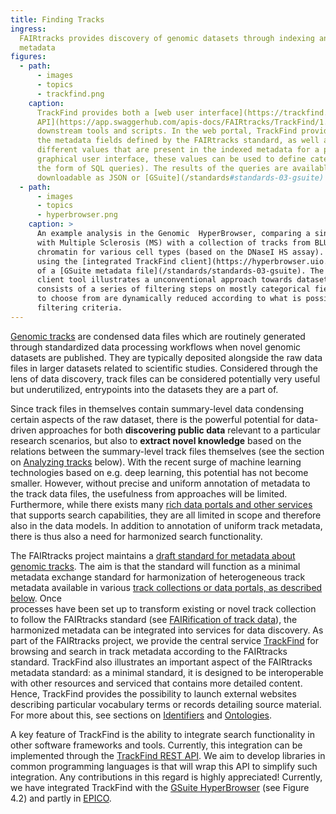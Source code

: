 ```yaml
---
title: Finding Tracks
ingress:
  FAIRtracks provides discovery of genomic datasets through indexing and search of harmonized track
  metadata
figures:
  - path:
      - images
      - topics
      - trackfind.png
    caption:
      TrackFind provides both a [web user interface](https://trackfind.elixir.no) as well a [REST
      API](https://app.swaggerhub.com/apis-docs/FAIRtracks/TrackFind/1.0.0) to allow access by
      downstream tools and scripts. In the web portal, TrackFind provides a categorical browser of
      the metadata fields defined by the FAIRtracks standard, as well as complete lists of the
      different values that are present in the indexed metadata for a particular field. Through the
      graphical user interface, these values can be used to define categorical search queries (in
      the form of SQL queries). The results of the queries are available for browsing or
      downloadable as JSON or [GSuite](/standards#standards-03-gsuite) formats.
  - path:
      - images
      - topics
      - hyperbrowser.png
    caption: >
      An example analysis in the Genomic  HyperBrowser, comparing a single set of variants  associated
      with Multiple Sclerosis (MS) with a collection of tracks from BLUEPRINT with  sites of open
      chromatin for various cell types (based on the DNaseI HS assay). This track  collection was imported
      using the [integrated TrackFind client](https://hyperbrowser.uio.no/trackfind_test) in the form
      of a [GSuite metadata file](/standards/standards-03-gsuite). The HyperBrowser  TrackFind
      client tool illustrates a unconventional approach towards dataset discovery in that the search
      consists of a series of filtering steps on mostly categorical fields, where the  the possible values
      to choose from are dynamically reduced according to what is possible based on the previously selected
      filtering criteria.
---
```


[Genomic tracks](#topics-01-genomic-tracks) are condensed data files which are routinely generated
through standardized data processing workflows when novel genomic datasets are published. They are
typically deposited alongside the raw data files in larger datasets related to scientific studies.
Considered through the lens of data discovery, track files can be considered potentially very useful
but underutilized, entrypoints into the datasets they are a part of.

<ui-quote-text
:quote='"Considered through the lens of data discovery, track files can be considered potentially very useful — but underutilized — entrypoints into the datasets they are a part of.  "'>
</ui-quote-text>

Since track files in themselves contain summary-level data condensing certain aspects of the raw
dataset, there is the powerful potential for data-driven approaches for both **discovering public
data** relevant to a particular research scenarios, but also to **extract novel knowledge** based on
the relations between the summary-level track files themselves (see the section on
[Analyzing tracks](#topics-06-analyzing-tracks) below). With the recent surge of machine learning
technologies based on e.g. deep learning, this potential has not become smaller. However, without
precise and uniform annotation of metadata to the track data files, the usefulness from approaches
will be limited. Furthermore, while there exists many
[rich data portals and other services](#topics-05-track-collections) that supports search
capabilities, they are all limited in scope and therefore also in the data models. In addition to
annotation of uniform track metadata, there is thus also a need for harmonized search functionality.

The FAIRtracks project maintains a
[draft standard for metadata about genomic tracks](/standards#standards-01-fairtracks). The aim is
that the standard will function as a minimal metadata exchange standard for harmonization of
heterogeneous track metadata available in various
[track collections or data portals, as described below](#topics-05-track-collections). Once  
processes have been set up to transform existing or novel track collection to follow the FAIRtracks
standard (see [FAIRification of track data](#topics-07-fairification)), the harmonized metadata can
be integrated into services for data discovery. As part of the FAIRtracks project, we provide the
central service [TrackFind](services/#services-04-trackfind) for browsing and search in track
metadata according to the FAIRtracks standard. TrackFind also illustrates an important aspect of the
FAIRtracks metadata standard\: as a minimal standard, it is designed to be interoperable with other
resources and serviced that contains more detailed content. Hence, TrackFind provides the
possibility to launch external websites describing particular vocabulary terms or records detailing
source material. For more about this, see sections on [Identifiers](/topics/#topics-08-identifiers)
and [Ontologies](/topics/#topics-09-ontologies).

A key feature of TrackFind is the ability to integrate search functionality in other software
frameworks and tools. Currently, this integration can be implemented through the
[TrackFind REST API](https://app.swaggerhub.com/apis-docs/FAIRtracks/TrackFind/1.0.0). We aim to
develop libraries in common programming languages is that will wrap this API to simplify such
integration. Any contributions in this regard is highly appreciated! Currently, we have integrated
TrackFind with the [GSuite HyperBrowser](/services#services-08-hyperbrowser) (see Figure 4.2) and
partly in [EPICO](/services#services-10-epico).
